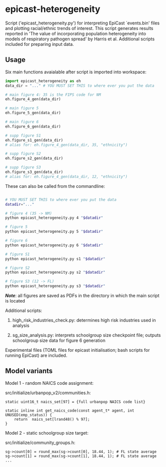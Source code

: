 # epicast-heterogeneity

Script ('epicast_heterogeneity.py') for interpreting EpiCast `events.bin' files and plotting racial/ethnic trends of interest. This script generates results reported in 'The value of incorporating population heterogeneity into models of respiratory pathogen spread' by Harris et al. Additional scripts included for preparing input data.

## Usage
Six main functions avaialable after script is imported into workspace:

```python
import epicast_heterogeneity as eh
data_dir = "..." # YOU MUST SET THIS to where ever you put the data

# main figure 4: 35 is the FIPS code for NM
eh.figure_4_gen(data_dir)

# main figure 5
eh.figure_5_gen(data_dir)

# main figure 6
eh.figure_6_gen(data_dir)

# supp figure S1
eh.figure_s1_gen(data_dir)
# alias for: eh.figure_4_gen(data_dir, 35, "ethnicity")

# supp figure S2
eh.figure_s2_gen(data_dir)

# supp figure S3
eh.figure_s3_gen(data_dir)
# alias for: eh.figure_4_gen(data_dir, 12, "ethnicity")
```

These can also be called from the commandline:

```bash

# YOU MUST SET THIS to where ever you put the data
datadir="..."

# figure 4 (35 -> NM)
python epicast_heterogeneity.py 4 "$datadir"

# figure 5
python epicast_heterogeneity.py 5 "$datadir"

# figure 6
python epicast_heterogeneity.py 6 "$datadir"

# figure S1
python epicast_heterogeneity.py s1 "$datadir"

# figure S2
python epicast_heterogeneity.py s2 "$datadir"

# figure S3 (12 -> FL)
python epicast_heterogeneity.py s3 "$datadir"
```

***Note***: all figures are saved as PDFs in the directory in which the main script is located

Additional scripts:

1. high_risk_industries_check.py: determines high risk industries used in analysis

2. sg_size_analysis.py: interprets schoolgroup size checkpoint file; outputs schoolgroup size data for figure 6 generation

Experimental files (TOML files for epicast initialisation; bash scripts for running EpiCast) are included. 

## Model variants
Model 1 - random NAICS code assignment:

src/initialize/urbanpop_v2/communities.h:

    static uint16_t naics_set[97] = {full urbanpop NAICS code list}

    static inline int get_naics_code(const agent_t* agent, int UNUSED(emp_status)) {
        return  naics_set[lrand48() % 97];
    }

Model 2 - static schoolgroup size target:

src/initialize/community_groups.h:

    sg->count[0] = round_max(sg->count[0], 18.44, 1); # FL state average
    sg->count[1] = round_max(sg->count[1], 18.44, 1); # FL state average
    ...
